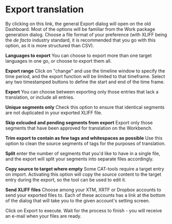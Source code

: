 # Export translation

By clicking on this link, the general Export dialog will open on the old Dashboard. Most of the options will be familiar from the Work package generation dialog.  Choose a file format of your preference (with XLIFF being the _de facto_ industry standard, it is recommended that you go with this option, as it is more structured than CSV).

**Languages to export** You can choose to export more than one target languages in one go, or choose to export them all.

**Export range** Click on "change" and use the timeline window to specify the time period, and the export function will be limited to that timeframe. Select any two timestamped buttons to define the start and end of the time frame.

**Export** You can choose between exporting only those entries that lack a translation, or include all entries.

**Unique segments only** Check this option to ensure that identical segments are not duplicated in your exported XLIFF file.

**Skip exlcuded and pending segments from export** Export only those segments that have been approved for translation on the Workbench.

**Trim export to contain as few tags and whitespaces as possible** Use this option to clean the source segments of tags for the purposes of translation.

**Split** enter the number of segments that you'd like to have in a single file, and the export will split your segments into separate files accordingly.

**Copy source to target where empty** Some CAT-tools require a target entry on import. Activating this option will copy the source content to the target entry during the export, so the tool can be used to edit it.

**Send XLIFF files** Choose among your XTM, XRTF or Dropbox accounts to send your exported files to. Each of these accounts has a link at the bottom of the dialog that will take you to the given account's setting screen.

Click on Export to execute. Wait for the process to finish - you will receive an e-mail when your files are ready.
